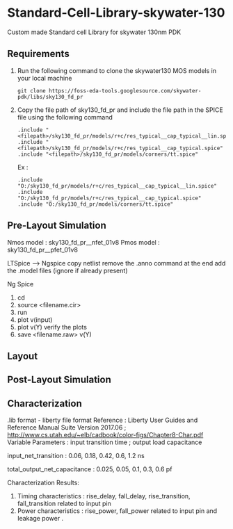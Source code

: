 # Standard-Cell-Library-skywater-130
Custom made Standard cell Library for skywater 130nm PDK

## Requirements 
1. Run the following command to clone the skywater130 MOS models in your local machine 
    ```
    git clone https://foss-eda-tools.googlesource.com/skywater-pdk/libs/sky130_fd_pr
    ```
2. Copy the file path of sky130_fd_pr and include the file path in the SPICE file using the following command
    ```
    .include "<filepath>/sky130_fd_pr/models/r+c/res_typical__cap_typical__lin.spice"
    .include "<filepath>/sky130_fd_pr/models/r+c/res_typical__cap_typical.spice"
    .include "<filepath>/sky130_fd_pr/models/corners/tt.spice"
    ```
    Ex : 
    ```
    .include "O:/sky130_fd_pr/models/r+c/res_typical__cap_typical__lin.spice"
    .include "O:/sky130_fd_pr/models/r+c/res_typical__cap_typical.spice"
    .include "O:/sky130_fd_pr/models/corners/tt.spice"
    ```
## Pre-Layout Simulation 
Nmos model : sky130_fd_pr__nfet_01v8
Pmos model : sky130_fd_pr__pfet_01v8

LTSpice --> Ngspice
copy netlist
remove the .anno command at the end
add the .model files (ignore if already present)

Ng Spice
1. cd <directory path>
2. source <filename.cir>
3. run 
4. plot v(input) 
5. plot v(Y) 
verify the plots
6. save <filename.raw> v(Y)

## Layout

## Post-Layout Simulation

## Characterization
.lib format - liberty file format
Reference : Liberty User Guides and Reference Manual Suite Version 2017.06 ; 
            http://www.cs.utah.edu/~elb/cadbook/color-figs/Chapter8-Char.pdf
Variable Parameters : input transition time ; output load capacitance

input_net_transition : 0.06, 0.18, 0.42, 0.6, 1.2 ns

total_output_net_capacitance : 0.025, 0.05, 0.1, 0.3, 0.6 pf

Characterization Results:
1) Timing characteristics : rise_delay, fall_delay, rise_transition, fall_transition related to input pin
2) Power characteristics : rise_power, fall_power related to input pin and leakage power .
